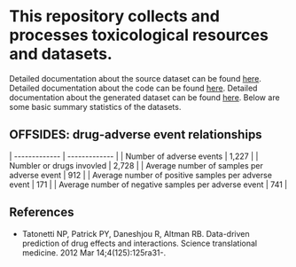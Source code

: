 # This repository collects and processes toxicological resources and datasets. 

Detailed documentation about the source dataset can be found [here](downloads/README.md). Detailed documentation about the code can be found [here](src/README.md). Detailed documentation about the generated dataset can be found [here](data/README.md). Below are some basic summary statistics of the datasets.

## OFFSIDES: drug-adverse event relationships 
 
| ------------- | ------------- |
| Number of adverse events  | 1,227  |
| Numbler or drugs invovled  | 2,728  |
| Average number of samples per adverse event  | 912  |
| Average number of positive samples per adverse event  | 171  |
| Average number of negative samples per adverse event  | 741  |

## References

+ Tatonetti NP, Patrick PY, Daneshjou R, Altman RB. Data-driven prediction of drug effects and interactions. Science translational medicine. 2012 Mar 14;4(125):125ra31-.
